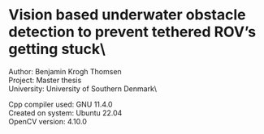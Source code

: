 # Vision based underwater obstacle detection to prevent tethered ROV’s getting stuck\
Author: Benjamin Krogh Thomsen\
Project: Master thesis\
University: University of Southern Denmark\

Cpp compiler used: GNU 11.4.0\
Created on system: Ubuntu 22.04\
OpenCV version: 4.10.0

